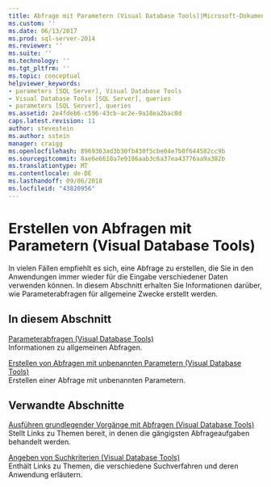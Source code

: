 ```yaml
---
title: Abfrage mit Parametern (Visual Database Tools)|Microsoft-Dokumentation
ms.custom: ''
ms.date: 06/13/2017
ms.prod: sql-server-2014
ms.reviewer: ''
ms.suite: ''
ms.technology: ''
ms.tgt_pltfrm: ''
ms.topic: conceptual
helpviewer_keywords:
- parameters [SQL Server], Visual Database Tools
- Visual Database Tools [SQL Server], queries
- parameters [SQL Server], queries
ms.assetid: 2e4fdeb6-c596-43cb-ac2e-9a18ea2bac0d
caps.latest.revision: 11
author: stevestein
ms.author: sstein
manager: craigg
ms.openlocfilehash: 8969363ad3b30fb430f5cbe04e7b0f644582cc9b
ms.sourcegitcommit: 8ae6e6618a7e9186aab3c6a37ea43776aa9a382b
ms.translationtype: MT
ms.contentlocale: de-DE
ms.lasthandoff: 09/06/2018
ms.locfileid: "43820956"
---
```

# <a name="query-with-parameters-visual-database-tools"></a>Erstellen von Abfragen mit Parametern (Visual Database Tools)
  In vielen Fällen empfiehlt es sich, eine Abfrage zu erstellen, die Sie in den Anwendungen immer wieder für die Eingabe verschiedener Daten verwenden können. In diesem Abschnitt erhalten Sie Informationen darüber, wie Parameterabfragen für allgemeine Zwecke erstellt werden.  
  
## <a name="in-this-section"></a>In diesem Abschnitt  
 [Parameterabfragen &#40;Visual Database Tools&#41;](visual-database-tools.md)  
 Informationen zu allgemeinen Abfragen.  
  
 [Erstellen von Abfragen mit unbenannten Parametern &#40;Visual Database Tools&#41;](create-queries-with-unnamed-parameters-visual-database-tools.md)  
 Erstellen einer Abfrage mit unbenannten Parametern.  
  
## <a name="related-sections"></a>Verwandte Abschnitte  
 [Ausführen grundlegender Vorgänge mit Abfragen &#40;Visual Database Tools&#41;](perform-basic-operations-with-queries-visual-database-tools.md)  
 Stellt Links zu Themen bereit, in denen die gängigsten Abfrageaufgaben behandelt werden.  
  
 [Angeben von Suchkriterien &#40;Visual Database Tools&#41;](specify-search-criteria-visual-database-tools.md)  
 Enthält Links zu Themen, die verschiedene Suchverfahren und deren Anwendung erläutern.  
  
  
